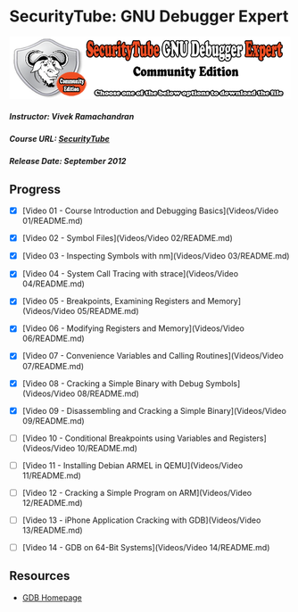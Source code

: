 # SecurityTube: GNU Debugger Expert
![SecurityTube: GNU Debugger Expert Logo](./Images/sgde-logo.jpg)
##### Instructor: Vivek Ramachandran
##### Course URL: [SecurityTube](http://www.securitytube.net/sgde?id=1)
##### Release Date: September 2012

## Progress

- [X] [Video 01 - Course Introduction and Debugging Basics](Videos/Video 01/README.md)
- [X] [Video 02 - Symbol Files](Videos/Video 02/README.md)
- [X] [Video 03 - Inspecting Symbols with nm](Videos/Video 03/README.md)
- [X] [Video 04 - System Call Tracing with strace](Videos/Video 04/README.md)
- [X] [Video 05 - Breakpoints, Examining Registers and Memory](Videos/Video 05/README.md)
- [X] [Video 06 - Modifying Registers and Memory](Videos/Video 06/README.md)
- [X] [Video 07 - Convenience Variables and Calling Routines](Videos/Video 07/README.md)
- [X] [Video 08 - Cracking a Simple Binary with Debug Symbols](Videos/Video 08/README.md)
- [X] [Video 09 - Disassembling and Cracking a Simple Binary](Videos/Video 09/README.md)
- [ ] [Video 10 - Conditional Breakpoints using Variables and Registers](Videos/Video 10/README.md)
- [ ] [Video 11 - Installing Debian ARMEL in QEMU](Videos/Video 11/README.md)
- [ ] [Video 12 - Cracking a Simple Program on ARM](Videos/Video 12/README.md)
- [ ] [Video 13 - iPhone Application Cracking with GDB](Videos/Video 13/README.md)
- [ ] [Video 14 - GDB on 64-Bit Systems](Videos/Video 14/README.md)



## Resources
- [GDB Homepage](https://www.gnu.org/software/gdb/)

